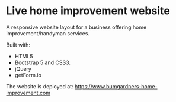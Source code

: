 # Live home improvement website

A responsive website layout for a business offering home improvement/handyman services. 

Built with: 
* HTML5
* Bootstrap 5 and CSS3.
* jQuery
* getForm.io

The website is deployed at: https://www.bumgardners-home-improvement.com
